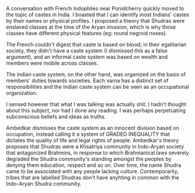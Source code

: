 A conversation with French Indophiles near Ponidcherry quickly moved to the topic of castes in India. I boasted that I can identify most Indians' castes by their names or physical profiles. I proposed a theory that Shudras were enslaved classes at the time of the Aryan invasion, which is why those classes have different physical features (eg: round negroid noses).

The French couldn't digest that caste is based on blood; in their egalitarian society, they didn't have a caste system (I dismissed this as a false argument), and an informal caste system was based on wealth and members were mobile across classes.

The indian caste system, on the other hand, was organized on the basis of members' duties towards societies. Each varna has a distinct set of responsibilities and the Indian caste system can be seen as an occupational organization.

I sensed however that what I was talking was actually shit. I hadn't thought about this subject, nor had I done any reading. I was perhaps perpetuating subconscious beliefs and ideas as truths. 

Ambedkar dismisses the caste system as an innocent division based on occupation, instead calling it a system of GRADED INEQUALITY that dictates the quality of life and legal rights of people. Ambedkar's theory proposes that Shudras were a Khsatriya community in Indo-Aryan society that antagonized Brahmins, in response to which Brahmanical laws severely degraded the Shudra community's standing amongst the peoples by denying them education, respect and so on. Over time, the name Shudra came to be associated with any people lacking culture. Contemporarliy, tribes that are labelled Shudras don't have anyhting in common with the Indo-Aryan Shudra community.

